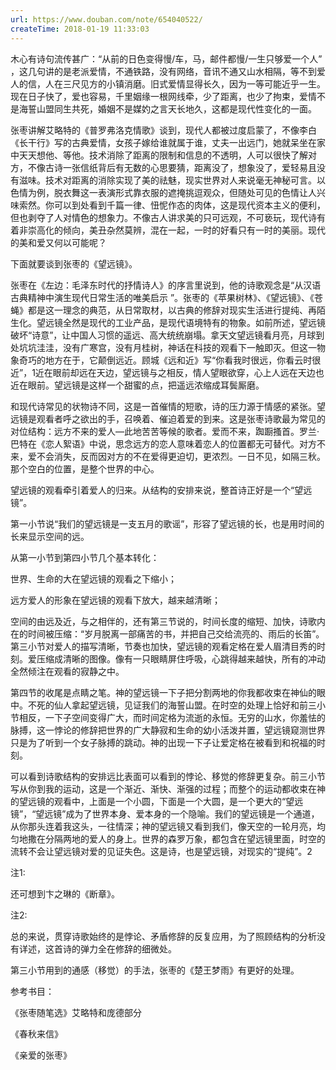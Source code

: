 ```yaml
---
url: https://www.douban.com/note/654040522/
createTime: 2018-01-19 11:33:03
---
```


木心有诗句流传甚广：“从前的日色变得慢/车，马，邮件都慢/一生只够爱一个人” ，这几句讲的是老派爱情，不通铁路，没有网络，音讯不通又山水相隔，等不到爱人的信，人在三尺见方的小镇消磨。旧式爱情显得长久，因为一等可能近乎一生。现在日子快了，爱也容易，千里姻缘一根网线牵，少了距离，也少了拘束，爱情不是海誓山盟同生共死，婚姻不是媒妁之言天长地久，这都是现代性变化的一面。

张枣讲解艾略特的《普罗弗洛克情歌》谈到，现代人都被过度启蒙了，不像李白《长干行》写的古典爱情，女孩子嫁给谁就属于谁，丈夫一出远门，她就呆坐在家中天天想他、等他。技术消除了距离的限制和信息的不透明，人可以很快了解对方，不像古诗一张信纸背后有无数的心思要猜，距离没了，想象没了，爱轻易且没有滋味。技术对距离的消除实现了美的祛魅，现实世界对人来说毫无神秘可言。以色情为例，脱衣舞这一表演形式靠衣服的遮掩挑逗观众，但随处可见的色情让人兴味索然。你可以到处看到千篇一律、忸怩作态的肉体，这是现代资本主义的便利，但也剥夺了人对情色的想象力。不像古人讲求美的只可远观，不可亵玩，现代诗有着非崇高化的倾向，美丑杂然莫辨，混在一起，一时的好看只有一时的美丽。现代的美和爱又何以可能呢？

下面就要谈到张枣的《望远镜》。





张枣在《左边：毛泽东时代的抒情诗人》的序言里说到，他的诗歌观念是“从汉语古典精神中演生现代日常生活的唯美启示 ”。张枣的《苹果树林》、《望远镜》、《苍蝇》都是这一理念的典范，从日常取材，以古典的修辞对现实生活进行提纯、再陌生化。望远镜全然是现代的工业产品，是现代语境特有的物象。如前所述，望远镜破坏“诗意”，让中国人习惯的遥远、高大统统崩塌。拿天文望远镜看月亮，月球到处坑坑洼洼，没有广寒宫，没有月桂树，神话在科技的观看下一触即灭。但这一物象奇巧的地方在于，它颠倒远近。顾城《远和近》写“你看我时很远，你看云时很近”，1近在眼前却远在天边，望远镜与之相反，情人望眼欲穿，心上人远在天边也近在眼前。望远镜是这样一个甜蜜的点，把遥远浓缩成耳鬓厮磨。

和现代诗常见的状物诗不同，这是一首催情的短歌，诗的压力源于情感的紧张。望远镜是观看者呼之欲出的手，召唤着、催迫着爱的到来。这是张枣诗歌最为常见的对位结构：远方不来的爱人—此地苦苦等候的歌者。爱而不来，踟蹰搔首。罗兰·巴特在《恋人絮语》中说，思念远方的恋人意味着恋人的位置都无可替代。对方不来，爱不会消失，反而因对方的不在爱得更迫切，更浓烈。一日不见，如隔三秋。那个空白的位置，是整个世界的中心。

望远镜的观看牵引着爱人的归来。从结构的安排来说，整首诗正好是一个“望远镜”。

第一小节说“我们的望远镜是一支五月的歌谣”，形容了望远镜的长，也是用时间的长来显示空间的远。

从第一小节到第四小节几个基本转化：

世界、生命的大在望远镜的观看之下缩小；

远方爱人的形象在望远镜的观看下放大，越来越清晰；

空间的由远及近，与之相伴的，还有第三节说的，时间长度的缩短、加快，诗歌内在的时间被压缩：“岁月脱离一部痛苦的书，并把自己交给流亮的、雨后的长笛”。第三小节对爱人的描写清晰，节奏也加快，望远镜的观看定格在爱人眉清目秀的时刻。爱压缩成清晰的图像。像有一只眼睛屏住呼吸，心跳得越来越快，所有的冲动全然倾注在观看的寂静之中。

第四节的收尾是点睛之笔。神的望远镜一下子把分割两地的你我都收束在神仙的眼中。不死的仙人拿起望远镜，见证我们的海誓山盟。在时空的处理上恰好和前三小节相反，一下子空间变得广大，而时间定格为流逝的永恒。无穷的山水，你羞怯的脉搏，这一悖论的修辞把世界的广大静寂和生命的幼小活泼并置，望远镜窥测世界只是为了听到一个女子脉搏的跳动。神的出现一下子让爱定格在被看到和祝福的时刻。





可以看到诗歌结构的安排远比表面可以看到的悖论、移觉的修辞更复杂。前三小节写从你到我的运动，这是一个渐近、渐快、渐强的过程；而整个的运动都收束在神的望远镜的观看中，上面是一个小圆，下面是一个大圆，是一个更大的“望远镜”，“望远镜”成为了世界本身、爱本身的一个隐喻。我们的望远镜是一个通道，从你那头连着我这头，一往情深；神的望远镜又看到我们，像天空的一轮月亮，均匀地撒在分隔两地的爱人的身上。世界的森罗万象，都包含在望远镜里面，时空的流转不会让望远镜对爱的见证失色。这是诗，也是望远镜，对现实的“提纯”。2

注1:

还可想到卞之琳的《断章》。

注2:

总的来说，贯穿诗歌始终的是悖论、矛盾修辞的反复应用，为了照顾结构的分析没有详述，这首诗的弹力全在修辞的细微处。

第三小节用到的通感（移觉）的手法，张枣的《楚王梦雨》有更好的处理。

参考书目：

《张枣随笔选》艾略特和庞德部分

《春秋来信》

《亲爱的张枣》